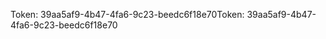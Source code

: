 <span data-ttu-id="ddb9a-101">Token: 39aa5af9-4b47-4fa6-9c23-beedc6f18e70</span><span class="sxs-lookup"><span data-stu-id="ddb9a-101">Token: 39aa5af9-4b47-4fa6-9c23-beedc6f18e70</span></span>